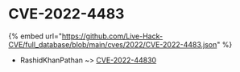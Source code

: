 # CVE-2022-4483
{% embed url="https://github.com/Live-Hack-CVE/full_database/blob/main/cves/2022/CVE-2022-4483.json" %}

* RashidKhanPathan ~> [CVE-2022-44830](https://www.alice-snow.ru/2022/database/cve-2022-4483/cve-2022-44830-rashidkhanpathan)